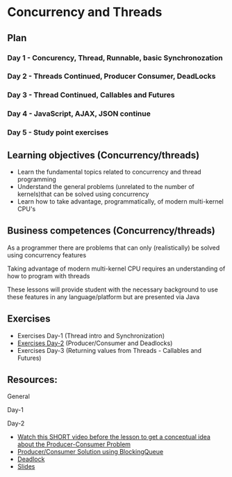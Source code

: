 # Concurrency and Threads

## Plan

### Day 1 - Concurency, Thread, Runnable, basic Synchronozation

### Day 2 - Threads Continued, Producer Consumer, DeadLocks

### Day 3 - Thread Continued, Callables and Futures

### Day 4 - JavaScript, AJAX, JSON continue

### Day 5 - Study point exercises

## Learning objectives (Concurrency/threads)
- Learn the fundamental topics related to concurrency and thread programming
- Understand the general problems (unrelated to the number of kernels)that can be solved using concurrency
- Learn how to take advantage, programmatically, of modern multi-kernel CPU's

## Business competences (Concurrency/threads)

As a programmer there are problems that can only (realistically) be solved using concurrency features

Taking advantage of modern multi-kernel CPU requires an understanding of how to program with threads

These lessons will provide student with the necessary background to use these features in any language/platform but are presented via Java


## Exercises 
- Exercises Day-1 (Thread intro and Synchronization)
- [Exercises Day-2](https://docs.google.com/document/d/1A3rBzbbppVZKx-YrGJKWdgsWKs8xNrTR2BeG7zVu6hg/edit?usp=sharing) (Producer/Consumer and Deadlocks)
- Exercises Day-3 (Returning values from Threads - Callables and Futures)

## Resources: 
General

Day-1

Day-2

- [Watch this SHORT video before the lesson to get a conceptual idea about the Producer-Consumer Problem](https://www.youtube.com/watch?v=VXJSJ6c3ZIs)
- [Producer/Consumer Solution using BlockingQueue](http://www.java67.com/2015/12/producer-consumer-solution-using-blocking-queue-java.html)
- [Deadlock](https://en.wikipedia.org/wiki/Deadlock)
- [Slides](https://docs.google.com/presentation/d/1GVBy3TSMdaFfSZphN79utRxk1koPO8i9NuNoCX3lKNs/edit?usp=sharing)

